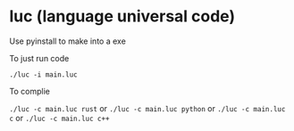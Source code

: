# luc (language universal code)

Use pyinstall to make into a exe

To just run code

`./luc -i main.luc`

To complie

`./luc -c main.luc rust`
or
`./luc -c main.luc python`
or
`./luc -c main.luc c`
or
`./luc -c main.luc c++`

